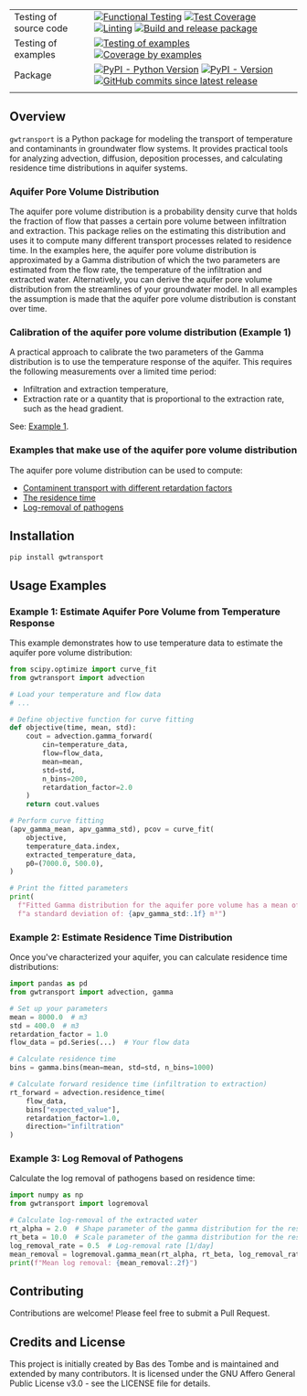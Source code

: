 |                        |                                                                                                                                                                                                                                                                                                                                                                                                                                                                                                                                                                                                                                                                                                                                                              |
| ---------------------- | ------------------------------------------------------------------------------------------------------------------------------------------------------------------------------------------------------------------------------------------------------------------------------------------------------------------------------------------------------------------------------------------------------------------------------------------------------------------------------------------------------------------------------------------------------------------------------------------------------------------------------------------------------------------------------------------------------------------------------------------------------------ |
| Testing of source code | [![Functional Testing](https://github.com/gwtransport/gwtransport/actions/workflows/functional_testing.yml/badge.svg?branch=main)](https://github.com/gwtransport/gwtransport/actions/workflows/functional_testing.yml) [![Test Coverage](https://gwtransport.github.io/gwtransport/coverage-badge.svg)](https://gwtransport.github.io/gwtransport/htmlcov/) [![Linting](https://github.com/gwtransport/gwtransport/actions/workflows/linting.yml/badge.svg?branch=main)](https://github.com/gwtransport/gwtransport/actions/workflows/linting.yml) [![Build and release package](https://github.com/gwtransport/gwtransport/actions/workflows/release.yml/badge.svg?branch=main)](https://github.com/gwtransport/gwtransport/actions/workflows/release.yml) |
| Testing of examples    | [![Testing of examples](https://github.com/gwtransport/gwtransport/actions/workflows/examples_testing.yml/badge.svg?branch=main)](https://github.com/gwtransport/gwtransport/actions/workflows/examples_testing.yml) [![Coverage by examples](https://gwtransport.github.io/gwtransport/coverage_examples-badge.svg)](https://gwtransport.github.io/gwtransport/htmlcov_examples/)                                                                                                                                                                                                                                                                                                                                                                           |
| Package                | [![PyPI - Python Version](https://img.shields.io/pypi/pyversions/gwtransport.svg?logo=python&label=Python&logoColor=gold)](https://pypi.org/project/gwtransport/) [![PyPI - Version](https://img.shields.io/pypi/v/gwtransport.svg?logo=pypi&label=PyPI&logoColor=gold)](https://pypi.org/project/gwtransport/) [![GitHub commits since latest release](https://img.shields.io/github/commits-since/gwtransport/gwtransport/latest?logo=github&logoColor=lightgrey)](https://github.com/gwtransport/gwtransport/compare/)                                                                                                                                                                                                                                    |
|                        |                                                                                                                                                                                                                                                                                                                                                                                                                                                                                                                                                                                                                                                                                                                                                              |

## Overview

`gwtransport` is a Python package for modeling the transport of temperature and contaminants in groundwater flow systems. It provides practical tools for analyzing advection, diffusion, deposition processes, and calculating residence time distributions in aquifer systems.

### Aquifer Pore Volume Distribution

The aquifer pore volume distribution is a probability density curve that holds the fraction of flow that passes a certain pore volume between infiltration and extraction. This package relies on the estimating this distribution and uses it to compute many different transport processes related to residence time. In the examples here, the aquifer pore volume distribution is approximated by a Gamma distribution of which the two parameters are estimated from the flow rate, the temperature of the infiltration and extracted water. Alternatively, you can derive the aquifer pore volume distribution from the streamlines of your groundwater model. In all examples the assumption is made that the aquifer pore volume distribution is constant over time.

### Calibration of the aquifer pore volume distribution (Example 1)

A practical approach to calibrate the two parameters of the Gamma distribution is to use the temperature response of the aquifer. This requires the following measurements over a limited time period:

- Infiltration and extraction temperature,
- Extraction rate or a quantity that is proportional to the extraction rate, such as the head gradient.

See: [Example 1](https://github.com/gwtransport/gwtransport/blob/main/examples/01_Estimate_aquifer_pore_volume_from_temperature_response.py).

### Examples that make use of the aquifer pore volume distribution

The aquifer pore volume distribution can be used to compute:

- [Contaminent transport with different retardation factors](https://github.com/gwtransport/gwtransport/blob/main/examples/01_Estimate_aquifer_pore_volume_from_temperature_response.py)
- [The residence time](https://github.com/gwtransport/gwtransport/blob/main/examples/02_Estimate_the_residence_time_distribution.py)
- [Log-removal of pathogens](https://github.com/gwtransport/gwtransport/blob/main/examples/03_Log_removal.py)

## Installation

```bash
pip install gwtransport
```

## Usage Examples

### Example 1: Estimate Aquifer Pore Volume from Temperature Response

This example demonstrates how to use temperature data to estimate the aquifer pore volume distribution:

```python
from scipy.optimize import curve_fit
from gwtransport import advection

# Load your temperature and flow data
# ...

# Define objective function for curve fitting
def objective(time, mean, std):
    cout = advection.gamma_forward(
        cin=temperature_data,
        flow=flow_data,
        mean=mean,
        std=std,
        n_bins=200,
        retardation_factor=2.0
    )
    return cout.values

# Perform curve fitting
(apv_gamma_mean, apv_gamma_std), pcov = curve_fit(
    objective,
    temperature_data.index,
    extracted_temperature_data,
    p0=(7000.0, 500.0),
)

# Print the fitted parameters
print(
  f"Fitted Gamma distribution for the aquifer pore volume has a mean of: {apv_gamma_mean:.1f} m³ and ",
  f"a standard deviation of: {apv_gamma_std:.1f} m³")
```

### Example 2: Estimate Residence Time Distribution

Once you've characterized your aquifer, you can calculate residence time distributions:

```python
import pandas as pd
from gwtransport import advection, gamma

# Set up your parameters
mean = 8000.0  # m3
std = 400.0  # m3
retardation_factor = 1.0
flow_data = pd.Series(...)  # Your flow data

# Calculate residence time
bins = gamma.bins(mean=mean, std=std, n_bins=1000)

# Calculate forward residence time (infiltration to extraction)
rt_forward = advection.residence_time(
    flow_data,
    bins["expected_value"],
    retardation_factor=1.0,
    direction="infiltration"
)
```

### Example 3: Log Removal of Pathogens

Calculate the log removal of pathogens based on residence time:

```python
import numpy as np
from gwtransport import logremoval

# Calculate log-removal of the extracted water
rt_alpha = 2.0  # Shape parameter of the gamma distribution for the residence time
rt_beta = 10.0  # Scale parameter of the gamma distribution for the residence time
log_removal_rate = 0.5  # Log-removal rate [1/day]
mean_removal = logremoval.gamma_mean(rt_alpha, rt_beta, log_removal_rate)
print(f"Mean log removal: {mean_removal:.2f}")
```

## Contributing

Contributions are welcome! Please feel free to submit a Pull Request.

## Credits and License

This project is initially created by Bas des Tombe and is maintained and extended by many contributors. It is licensed under the GNU Affero General Public License v3.0 - see the LICENSE file for details.
